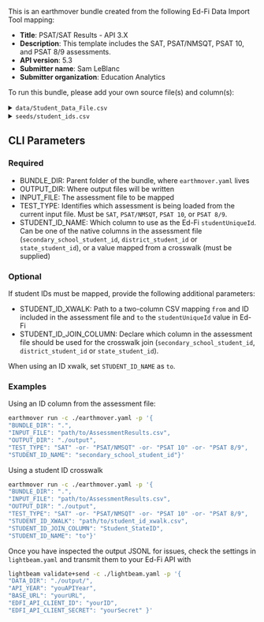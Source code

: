 This is an earthmover bundle created from the following Ed-Fi Data Import Tool mapping:
* **Title**: PSAT/SAT Results - API 3.X
* **Description**: This template includes the SAT, PSAT/NMSQT, PSAT 10, and PSAT 8/9 assessments. 
* **API version**: 5.3
* **Submitter name**: Sam LeBlanc
* **Submitter organization**: Education Analytics

To run this bundle, please add your own source file(s) and column(s):
<details>
<summary><code>data/Student_Data_File.csv</code></summary>
This bundle currently works with SAT, PSAT/NMSQT, PSAT 10, and PSAT 8/9 files in the format provided by College Board. It is compatible with both the pencil and paper tests (~2016-2023) and newer digital tests (2024 and beyond).

</details>
<details>
<summary><code>seeds/student_ids.csv</code></summary>
This is a crosswalk file for translating the student IDs in the assessment CSVs to student IDs in Ed-Fi (one may be a state ID and the other a district ID, for example).

This file is **optional**. If one of the existing student IDs within the assessment
file maps to Ed-Fi's `studentUniqueId`, you can omit the crosswalk file and specify 
which column to use (`StudentID` or `Student_StateID`).

If neither of these match Ed-Fi's `studentUniqueId`, see the CLI parameters section below.

Required columns:
   - `from`
   - `to`
</details>

## CLI Parameters

### Required
- BUNDLE_DIR: Parent folder of the bundle, where `earthmover.yaml` lives
- OUTPUT_DIR: Where output files will be written
- INPUT_FILE: The assessment file to be mapped
- TEST_TYPE: Identifies which assessment is being loaded from the current input file. Must be <code>SAT</code>, <code>PSAT/NMSQT</code>, <code>PSAT 10</code>, or <code>PSAT 8/9</code>.
- STUDENT_ID_NAME: Which column to use as the Ed-Fi `studentUniqueId`. Can be one of the native columns in the assessment file (`secondary_school_student_id`, `district_student_id` or `state_student_id`), or a value mapped from a crosswalk (must be supplied)

### Optional
If student IDs must be mapped, provide the following additional parameters:
- STUDENT_ID_XWALK: Path to a two-column CSV mapping `from` and ID included in the assessment file and `to` the `studentUniqueId` value in Ed-Fi
- STUDENT_ID_JOIN_COLUMN: Declare which column in the assessment file should be used for the crosswalk join (`secondary_school_student_id`, `district_student_id` or `state_student_id`).

When using an ID xwalk, set `STUDENT_ID_NAME` as `to`.

### Examples
Using an ID column from the assessment file:
```bash
earthmover run -c ./earthmover.yaml -p '{
"BUNDLE_DIR": ".",
"INPUT_FILE": "path/to/AssessmentResults.csv",
"OUTPUT_DIR": "./output",
"TEST_TYPE": "SAT" -or- "PSAT/NMSQT" -or- "PSAT 10" -or- "PSAT 8/9",
"STUDENT_ID_NAME": "secondary_school_student_id"}'
```

Using a student ID crosswalk
```bash
earthmover run -c ./earthmover.yaml -p '{
"BUNDLE_DIR": ".",
"INPUT_FILE": "path/to/AssessmentResults.csv",
"OUTPUT_DIR": "./output",
"TEST_TYPE": "SAT" -or- "PSAT/NMSQT" -or- "PSAT 10" -or- "PSAT 8/9",
"STUDENT_ID_XWALK": "path/to/student_id_xwalk.csv",
"STUDENT_ID_JOIN_COLUMN": "Student_StateID",
"STUDENT_ID_NAME": "to"}'
```

Once you have inspected the output JSONL for issues, check the settings in `lightbeam.yaml` and transmit them to your Ed-Fi API with
```bash
lightbeam validate+send -c ./lightbeam.yaml -p '{
"DATA_DIR": "./output/",
"API_YEAR": "youAPIYear",
"BASE_URL": "yourURL",
"EDFI_API_CLIENT_ID": "yourID",
"EDFI_API_CLIENT_SECRET": "yourSecret" }'
```
